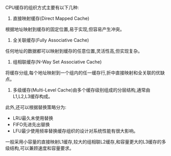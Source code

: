 CPU缓存的组织方式主要有以下几种:

1. 直接映射缓存(Direct Mapped Cache)

根据地址映射到缓存的固定位置,易于实现,但容易产生冲突。

1. 全关联缓存(Fully Associative Cache)

任何地址的数据都可以映射到缓存的任意位置,灵活性高,但实现复杂。

1. 组相联缓存(N-Way Set Associative Cache)

将缓存分组,每个地址映射到一个组内的任一缓存行,折中直接映射和全关联的优缺点。

1. 多级缓存(Multi-Level Cache)由多个缓存级别组成的分层结构,通常由L1,L2,L3缓存构成。

此外,还可以根据替换策略分为:

- LRU最久未使用替换
- FIFO先进先出替换
- LFU最少使用频率替换缓存组织的设计对系统性能有很大影响。

一般采用小容量的直接映射L1缓存,较大的组相联L2缓存,和容量更大的L3缓存的多级结构,可以兼顾速度和容量要求。